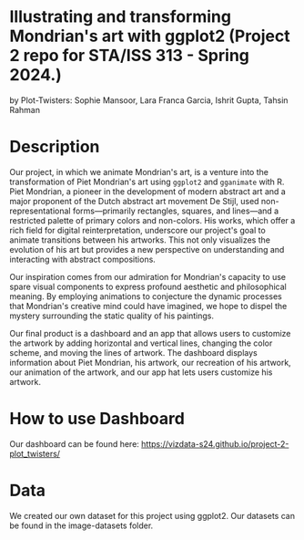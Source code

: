 # Illustrating and transforming Mondrian's art with ggplot2 (Project 2 repo for STA/ISS 313 - Spring 2024.)
by Plot-Twisters: Sophie Mansoor, Lara Franca Garcia, Ishrit Gupta, Tahsin Rahman


# Description
Our project, in which we animate Mondrian's art, is a venture into the transformation of Piet Mondrian's art using `ggplot2` and `gganimate` with R. Piet Mondrian, a pioneer in the development of modern abstract art and a major proponent of the Dutch abstract art movement De Stijl, used non-representational forms—primarily rectangles, squares, and lines—and a restricted palette of primary colors and non-colors. His works, which offer a rich field for digital reinterpretation, underscore our project's goal to animate transitions between his artworks. This not only visualizes the evolution of his art but provides a new perspective on understanding and interacting with abstract compositions.

Our inspiration comes from our admiration for Mondrian's capacity to use spare visual components to express profound aesthetic and philosophical meaning. By employing animations to conjecture the dynamic processes that Mondrian's creative mind could have imagined, we hope to dispel the mystery surrounding the static quality of his paintings.

Our final product is a dashboard and an app that allows users to customize the artwork by adding horizontal and vertical lines, changing the color scheme, and moving the lines of artwork. The dashboard displays information about Piet Mondrian, his artwork, our recreation of his artwork, our animation of the artwork, and our app hat lets users customize his artwork. 

# How to use Dashboard
Our dashboard can be found here: https://vizdata-s24.github.io/project-2-plot_twisters/


# Data
We created our own dataset for this project using ggplot2. Our datasets can be found in the image-datasets folder.